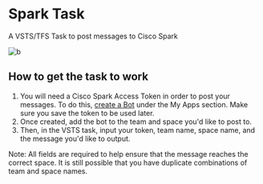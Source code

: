 # Spark Task

A VSTS/TFS Task to post messages to Cisco Spark

![b](https://carlo.visualstudio.com/_apis/public/build/definitions/7bbb1c45-baae-4e11-beaf-fda438344695/5/badge)

## How to get the task to work

1. You will need a Cisco Spark Access Token in order to post your messages. To do this, [create a Bot](https://developer.ciscospark.com/apps.html) under the My Apps section. Make sure you save the token to be used later.
1. Once created, add the bot to the team and space you'd like to post to.
1. Then, in the VSTS task, input your token, team name, space name, and the message you'd like to output.

Note: All fields are required to help ensure that the message reaches the correct space. It is still possible that you have duplicate combinations of team and space names.
